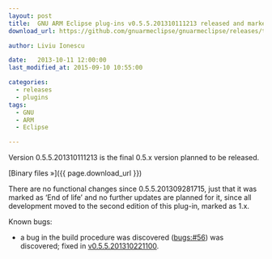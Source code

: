 ```yaml
---
layout: post
title:  GNU ARM Eclipse plug-ins v0.5.5.201310111213 released and marked ‘End of life’
download_url: https://github.com/gnuarmeclipse/gnuarmeclipse/releases/tag/v0.5.5-201310111213

author: Liviu Ionescu

date:   2013-10-11 12:00:00
last_modified_at: 2015-09-10 10:55:00

categories:
  - releases
  - plugins
tags:
  - GNU 
  - ARM
  - Eclipse

---
```


Version 0.5.5.201310111213 is the final 0.5.x version planned to be released.

[Binary files »]({{ page.download_url }})

There are no functional changes since 0.5.5.201309281715, just that it was marked as ‘End of life’ and no further updates are planned for it, since all development moved to the second edition of this plug-in, marked as 1.x.

Known bugs:

* a bug in the build procedure was discovered ([bugs:#56](https://sourceforge.net/p/gnuarmeclipse/bugs/56/)) was discovered; fixed in [v0.5.5.201310221100](https://github.com/gnuarmeclipse/gnuarmeclipse/wiki/Release-v0.5.5.201310221100).